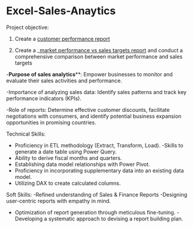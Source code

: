 # Excel-Sales-Anaytics

Project objective:

1. Create a [customer performance report](https://github.com/Prathish-codes/Excel-Sales-Anaytics/blob/main/Customer%20Performance%20Report.pdf)

2. Create a _[market performance vs sales targets report](https://github.com/Prathish-codes/Excel-Sales-Anaytics/blob/main/Market_Performance%20vs%20Target%20Report.pdf) and conduct a comprehensive comparison between market performance and sales targets

-**Purpose of sales analytics****: Empower businesses to monitor and evaluate their sales activities and performance.

-Importance of analyzing sales data: Identify sales patterns and track key performance indicators (KPIs).

-Role of reports: Determine effective customer discounts, facilitate negotiations with consumers, and identify potential business expansion opportunities in promising countries.


Technical Skills:
- Proficiency in ETL methodology (Extract, Transform, Load).
 -Skills to generate a date table using Power Query.
- Ability to derive fiscal months and quarters.
- Establishing data model relationships with Power Pivot.
- Proficiency in incorporating supplementary data into an existing data model.
- Utilizing DAX to create calculated columns.
 
Soft Skills:
 -Refined understanding of Sales & Finance Reports
 -Designing user-centric reports with empathy in mind.
- Optimization of report generation through meticulous fine-tuning.
 -Developing a systematic approach to devising a report building plan.
